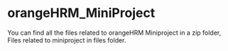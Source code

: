 # orangeHRM_MiniProject
You can find all the files related to orangeHRM Miniproject in a zip folder,
Files related to miniproject in files folder.
